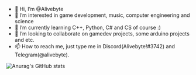 - 👋 Hi, I’m @Alivebyte
- 👀 I’m interested in game development, music, computer engineering and science
- 🌱 I’m currently learning C++, Python, C# and CS of course :)
- 💞️ I’m looking to collaborate on gamedev projects, some arduino projects and etc.
- 📫 How to reach me, just type me in Discord(Alivebyte!#3742) and Telegram(@alivebyte).


![Anurag's GitHub stats](https://github-readme-stats.vercel.app/api?username=alivebyte)


